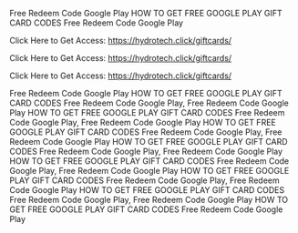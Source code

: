 Free Redeem Code Google Play HOW TO GET FREE GOOGLE PLAY GIFT CARD CODES Free Redeem Code Google Play

Click Here to Get Access: https://hydrotech.click/giftcards/

Click Here to Get Access: https://hydrotech.click/giftcards/

Click Here to Get Access: https://hydrotech.click/giftcards/

Free Redeem Code Google Play HOW TO GET FREE GOOGLE PLAY GIFT CARD CODES Free Redeem Code Google Play, Free Redeem Code Google Play HOW TO GET FREE GOOGLE PLAY GIFT CARD CODES Free Redeem Code Google Play, Free Redeem Code Google Play HOW TO GET FREE GOOGLE PLAY GIFT CARD CODES Free Redeem Code Google Play, Free Redeem Code Google Play HOW TO GET FREE GOOGLE PLAY GIFT CARD CODES Free Redeem Code Google Play, Free Redeem Code Google Play HOW TO GET FREE GOOGLE PLAY GIFT CARD CODES Free Redeem Code Google Play, Free Redeem Code Google Play HOW TO GET FREE GOOGLE PLAY GIFT CARD CODES Free Redeem Code Google Play, Free Redeem Code Google Play HOW TO GET FREE GOOGLE PLAY GIFT CARD CODES Free Redeem Code Google Play, Free Redeem Code Google Play HOW TO GET FREE GOOGLE PLAY GIFT CARD CODES Free Redeem Code Google Play
